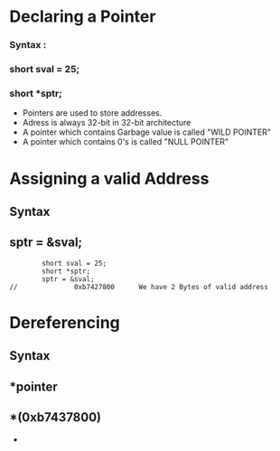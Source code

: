 # Declaring a Pointer

### Syntax : 
###      short sval = 25;
###      short *sptr;

* Pointers are used to store addresses.
* Adress is always 32-bit in 32-bit architecture
* A pointer which contains Garbage value is called "WILD POINTER"
* A pointer which contains 0's is called "NULL POINTER"

# Assigning a valid Address

## Syntax
##      sptr = &sval;

```
        short sval = 25;
        short *sptr;
        sptr = &sval;
//              0xb7427800      We have 2 Bytes of valid address
```

# Dereferencing
## Syntax
##      *pointer
##      *(0xb7437800)

* 